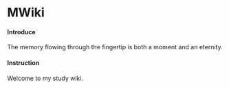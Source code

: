 # MWiki

#### Introduce
The memory flowing through the fingertip is both a moment and an eternity.

#### Instruction

Welcome to my study wiki.

